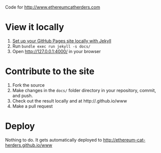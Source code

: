 Code for http://www.ethereumcatherders.com 

# View it locally
1. [Set up your GitHub Pages site locally with Jekyll](https://help.github.com/articles/setting-up-your-github-pages-site-locally-with-jekyll/)
2. Run `bundle exec run jekyll -s docs/`
3. Open http://127.0.0.1:4000/ in your browser

# Contribute to the site
1. Fork the source
2. Make changes in the `docs/` folder directory in your repository, commit, and push.
3. Check out the result locally and at http://<your-username>.github.io/www
4. Make a pull request

# Deploy
Nothing to do. It gets automatically deployed to http://ethereum-cat-herders.github.io/www